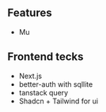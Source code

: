 ## Features

- Mu

## Frontend tecks

- Next.js
- better-auth with sqllite
- tanstack query
- Shadcn + Tailwind for ui
